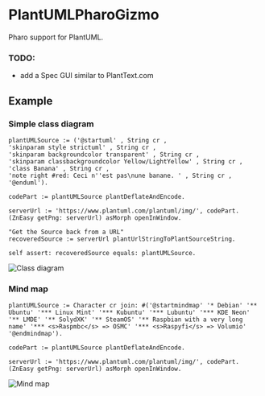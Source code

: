 # PlantUMLPharoGizmo
Pharo support for PlantUML.

### TODO: 

- add a Spec GUI similar to PlantText.com

## Example

### Simple class diagram

```smalltalk
plantUMLSource := ('@startuml' , String cr ,
'skinparam style strictuml' , String cr ,
'skinparam backgroundcolor transparent' , String cr ,
'skinparam classbackgroundcolor Yellow/LightYellow' , String cr ,
'class Banana' , String cr ,
'note right #red: Ceci n''est pas\nune banane. ' , String cr ,
'@enduml').

codePart := plantUMLSource plantDeflateAndEncode.

serverUrl := 'https://www.plantuml.com/plantuml/img/', codePart.
(ZnEasy getPng: serverUrl) asMorph openInWindow.

"Get the Source back from a URL"
recoveredSource := serverUrl plantUrlStringToPlantSourceString.

self assert: recoveredSource equals: plantUMLSource.
```

![Class diagram](https://www.plantuml.com/plantuml/img/NOv12i9034LFC7S8kEXEzwwARhs0u2REX3eqpPGaWtXxeswaVFW4teEVqHpL-yB9vYehAYvW_cAArfetv8vvdhHrARbnKt15iK0a_cTbHhEjUYNczZnSwlJmtvs-7fnG8acQ4-Y7mawf7E5CkO8CP0uhsaswKEo7Itj88qc9rzu0)

### Mind map

```smalltalk
plantUMLSource := Character cr join: #('@startmindmap' '* Debian' '** Ubuntu' '*** Linux Mint' '*** Kubuntu' '*** Lubuntu' '*** KDE Neon' '** LMDE' '** SolydXK' '** SteamOS' '** Raspbian with a very long name' '*** <s>Raspmbc</s> => OSMC' '*** <s>Raspyfi</s> => Volumio' '@endmindmap').

codePart := plantUMLSource plantDeflateAndEncode.

serverUrl := 'https://www.plantuml.com/plantuml/img/', codePart.
(ZnEasy getPng: serverUrl) asMorph openInWindow.
```

![Mind map](https://www.plantuml.com/plantuml/img/JOzD3e8m44PFq3lCkXilW8H4M06II3Hk1waw2PqIsggzlRJ6XDMyoPkVV8Lrk3XDF6gSXOHI3OGif8JpuDdvbIGqnFu3BR5BRUqtQiDrMS5HcRJTj6KLQs-cC5xhX4wXxlg89xHp_0DlSaz0UAabm6Ju0OnQfMEPpUEK7cxPpkQmpw7hsyDMXJlzrSLCNfCHXLfp_B9y0G00)
